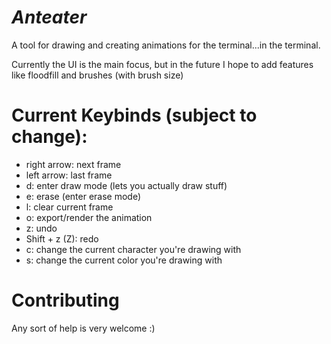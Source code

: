 # _Anteater_

A tool for drawing and creating animations for the terminal...in the terminal. 

Currently the UI is the main focus, but in the future I hope to add features like floodfill and brushes (with brush size)

# Current Keybinds (subject to change):
- right arrow: next frame
- left arrow: last frame
- d: enter draw mode (lets you actually draw stuff)
- e: erase (enter erase mode)
- l: clear current frame
- o: export/render the animation
- z: undo
- Shift + z (Z): redo
- c: change the current character you're drawing with
- s: change the current color you're drawing with

# Contributing
Any sort of help is very welcome :)